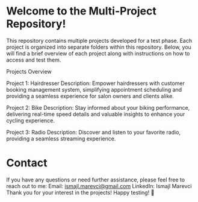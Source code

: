 # Welcome to the Multi-Project Repository! 

This repository contains multiple projects developed for a test phase. Each project is organized into separate folders within this repository. Below, you will find a brief overview of each project along with instructions on how to access and test them.

Projects Overview

Project 1: Hairdresser Description: Empower hairdressers with customer booking management system, simplifying appointment scheduling and providing a seamless experience for salon owners and clients alike.

Project 2: Bike Description: Stay informed about your biking performance, delivering real-time speed details and valuable insights to enhance your cycling experience.

Project 3: Radio Description: Discover and listen to your favorite radio, providing a seamless streaming experience.

# Contact
If you have any questions or need further assistance, please feel free to reach out to me:
Email: ismajl.marevci@gmail.com 
LinkedIn: Ismajl Marevci 
Thank you for your interest in the projects! Happy testing! 🚀
